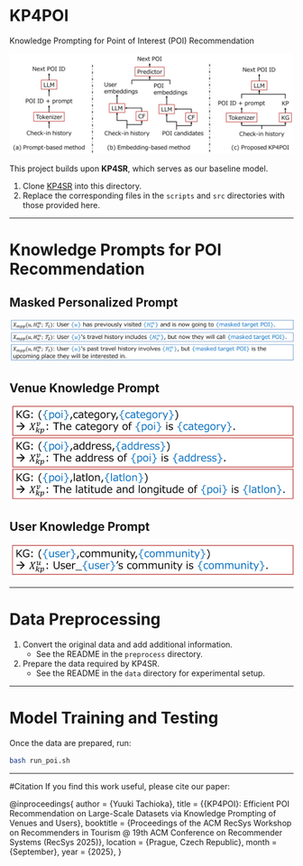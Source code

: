 # KP4POI
Knowledge Prompting for Point of Interest (POI) Recommendation

![KP4POI](image/LLM_recom.png)

This project builds upon **KP4SR**, which serves as our baseline model.

1. Clone [KP4SR](https://github.com/zhaijianyang/kp4sr) into this directory.  
2. Replace the corresponding files in the `scripts` and `src` directories with those provided here.

---

# Knowledge Prompts for POI Recommendation

## Masked Personalized Prompt
![MPP](image/mpp.png)

## Venue Knowledge Prompt
![kp_venue](image/kp_venue.png)

## User Knowledge Prompt
![kp_user](image/kp_user.png)

---

# Data Preprocessing
1. Convert the original data and add additional information.  
   - See the README in the `preprocess` directory.  
2. Prepare the data required by KP4SR.  
   - See the README in the `data` directory for experimental setup.  

---

# Model Training and Testing
Once the data are prepared, run:

```bash
bash run_poi.sh
```

---
#Citation
If you find this work useful, please cite our paper:

@inproceedings{
  author    = {Yuuki Tachioka},
  title     = {{KP4POI}: Efficient POI Recommendation on Large-Scale Datasets via Knowledge Prompting of Venues and Users},
  booktitle = {Proceedings of the ACM RecSys Workshop on Recommenders in Tourism @ 19th ACM Conference on Recommender Systems (RecSys 2025)},
  location  = {Prague, Czech Republic},
  month     = {September},
  year      = {2025},
}
